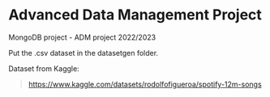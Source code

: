 # Advanced Data Management Project
MongoDB project - ADM project 2022/2023

Put the .csv dataset in the datasetgen folder.

Dataset from Kaggle:
> https://www.kaggle.com/datasets/rodolfofigueroa/spotify-12m-songs


